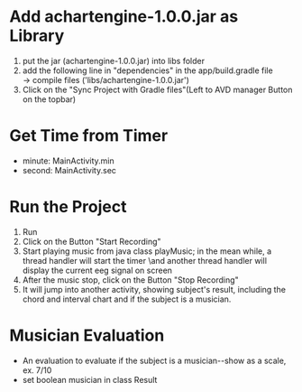 # Add achartengine-1.0.0.jar as Library
1. put the jar (achartengine-1.0.0.jar) into libs folder
2. add the following line in "dependencies" in the app/build.gradle file  
   -> compile files ('libs/achartengine-1.0.0.jar')
3. Click on the "Sync Project with Gradle files"(Left to AVD manager Button on the topbar)

# Get Time from Timer
- minute: MainActivity.min
- second: MainActivity.sec

# Run the Project
1. Run
2. Click on the Button "Start Recording"
3. Start playing music from java class playMusic; in the mean while, a thread handler will start the timer \and another thread handler will display the current eeg signal on screen
4. After the music stop, click on the Button "Stop Recording"
5. It will jump into another activity, showing subject's result, including the chord and interval chart and if the subject is a musician.

# Musician Evaluation
- An evaluation to evaluate if the subject is a musician--show as a scale, ex. 7/10
- set boolean musician in class Result
